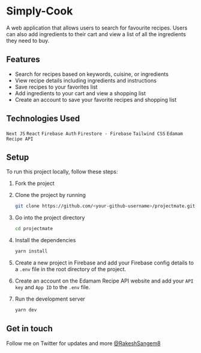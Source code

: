 # Simply-Cook
A web application that allows users to search for favourite recipes. Users can also add ingredients to their cart and view a list of all the ingredients they need to buy.

## Features
- Search for recipes based on keywords, cuisine, or ingredients
- View recipe details including ingredients and instructions
- Save recipes to your favorites list
- Add ingredients to your cart and view a shopping list
- Create an account to save your favorite recipes and shopping list
## Technologies Used
`Next JS`
`React`
`Firebase Auth`
`Firestore - Firebase`
`Tailwind CSS`
`Edamam Recipe API`
## Setup
To run this project locally, follow these steps:

1. Fork the project

2. Clone the project by running
   ```sh
   git clone https://github.com/<your-github-username>/projectmate.git
   ```
3. Go into the project directory
   ```sh
   cd projectmate
   ```
4. Install the dependencies
   ```sh
   yarn install
   ```
5. Create a new project in Firebase and add your Firebase config details to a `.env` file in the root directory of the project.
6. Create an account on the Edamam Recipe API website and add your `API key` and `App ID` to the `.env` file.
7. Run the development server
   ```sh
   yarn dev
   ```
   
## Get in touch

Follow me on Twitter for updates and more [@RakeshSangem8](https://www.twitter.com/RakeshSangem8)
